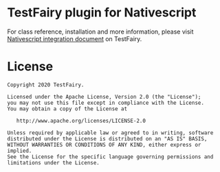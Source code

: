 # TestFairy plugin for Nativescript

For class reference, installation and more information, please visit 
[Nativescript integration document](https://docs.testfairy.com/Platforms/Nativescript.html) on TestFairy.

License
=======

    Copyright 2020 TestFairy.

    Licensed under the Apache License, Version 2.0 (the "License");
    you may not use this file except in compliance with the License.
    You may obtain a copy of the License at

       http://www.apache.org/licenses/LICENSE-2.0

    Unless required by applicable law or agreed to in writing, software
    distributed under the License is distributed on an "AS IS" BASIS,
    WITHOUT WARRANTIES OR CONDITIONS OF ANY KIND, either express or implied.
    See the License for the specific language governing permissions and
    limitations under the License.
